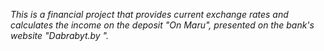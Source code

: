 

_This is a financial project that provides current 
exchange rates and calculates the income on the deposit "On Maru", 
presented on the bank's website "Dabrabyt.by "._

